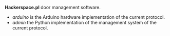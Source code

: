**Hackerspace.pl** door management software.

* *arduino* is the Arduino hardware implementation of the current protocol.
* *admin* the Python implementation of the management system of the current protocol.